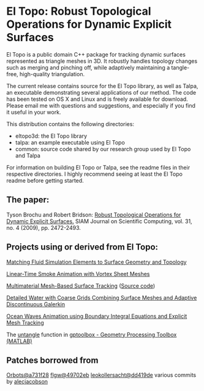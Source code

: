 
# El Topo: Robust Topological Operations for Dynamic Explicit Surfaces

El Topo is a public domain C++ package for tracking dynamic surfaces represented as triangle meshes in 3D. It robustly handles topology changes such as merging and pinching off, while adaptively maintaining a tangle-free, high-quality triangulation.

The current release contains source for the El Topo library, as well as Talpa, an executable demonstrating several applications of our method. The code has been tested on OS X and Linux and is freely available for download. Please email me with questions and suggestions, and especially if you find it useful in your work.

This distribution contains the following directories:

* eltopo3d: the El Topo library
* talpa: an example executable using El Topo
* common: source code shared by our research group used by El Topo and Talpa

For information on building El Topo or Talpa, see the readme files in their
respective directories.  I highly recommend seeing at least the El Topo readme before getting started.

## The paper:

Tyson Brochu and Robert Bridson: [Robust Topological Operations for Dynamic Explicit Surfaces.](http://www.cs.ubc.ca/labs/imager/tr/2009/eltopo/sisc2009.pdf) SIAM Journal on Scientific Computing, vol. 31, no. 4 (2009), pp. 2472-2493. 

## Projects using or derived from El Topo:

[Matching Fluid Simulation Elements to Surface Geometry and Topology](http://www.cs.ubc.ca/labs/imager/tr/2010/MatchingSimulationToSurface/BBB2010.html)

[Linear-Time Smoke Animation with Vortex Sheet Meshes](http://www.cs.ubc.ca/~tbrochu/projects/bkb2012.pdf)

[Multimaterial Mesh-Based Surface Tracking](http://www.cs.columbia.edu/cg/multitracker/) ([Source code](https://github.com/fangda-cu/MultiTracker))

[Detailed Water with Coarse Grids Combining Surface Meshes and Adaptive Discontinuous Galerkin](http://www.cs.ubc.ca/~essex/dgwater/)

[Ocean Waves Animation using Boundary Integral Equations and Explicit Mesh Tracking](http://tolk.ca/ocean-waves/)

The [untangle](http://www.alecjacobson.com/weblog/?p=4341) function in [gptoolbox - Geometry Processing Toolbox (MATLAB)](https://github.com/alecjacobson/gptoolbox)



## Patches borrowed from


[Orbots@a731f28](https://github.com/Orbots/eltopo/commit/a731f2883f06a31e6c62b28a5bc1bb2120bb6f3b)
[flgw@49702eb](https://github.com/flgw/eltopo/commit/49702eb33f7b1d52e669947ffe3e88438858cdd4)
[leokollersacht@dd419de](https://github.com/leokollersacht/eltopo/commit/dd419defe9b2533f01c80b712e581aef17952716)
various commits by [alecjacobson](https://github.com/alecjacobson/eltopo)

